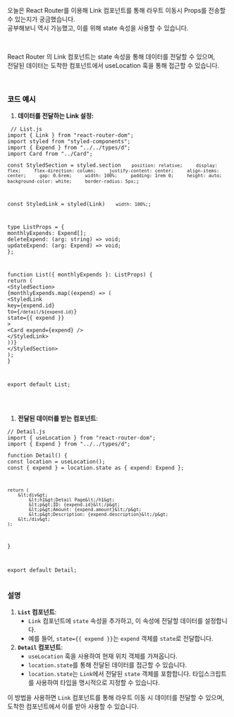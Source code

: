 <p data-ke-size="size16">오늘은 React Router를 이용해 Link 컴포넌트를 통해 라우트 이동시 Props를 전송할 수 있는지가 궁금했습니다.<br />공부해보니 역시 가능했고, 이를 위해<span>&nbsp;</span>state<span>&nbsp;</span>속성을 사용할 수 있습니다.</p>
<p style="text-align: left;" data-ke-size="size16">&nbsp;</p>
<p style="text-align: left;" data-ke-size="size16">React Router 의<span>&nbsp;</span>Link<span>&nbsp;</span>컴포넌트는<span>&nbsp;</span>state<span>&nbsp;</span>속성을 통해 데이터를 전달할 수 있으며,<br />전달된 데이터는 도착한 컴포넌트에서<span>&nbsp;</span>useLocation<span>&nbsp;</span>훅을 통해 접근할 수 있습니다.</p>
<p style="color: #333333; text-align: start;" data-ke-size="size16">&nbsp;</p>
<h3 style="color: #000000; text-align: start;" data-ke-size="size23">코드 예시</h3>
<ol style="list-style-type: decimal;" data-ke-list-type="decimal">
<li><b>데이터를 전달하는<span>&nbsp;</span>Link<span>&nbsp;</span>설정:</b></li>
</ol>
<pre id="code_1716678463063" class="typescript" data-ke-language="typescript" data-ke-type="codeblock"><code> // List.js
import { Link } from "react-router-dom";
import styled from "styled-components";
import { Expend } from "../../types/d";
import Card from "../Card";
<p>const StyledSection = styled.section<code>    position: relative;     display: flex;     flex-direction: column;     justify-content: center;     align-items: center;     gap: 0.6rem;     width: 100%;     padding: 1rem 0;     height: auto;     background-color: white;     border-radius: 5px;</code>;</p>
<p>const StyledLink = styled(Link)<code>    width: 100%;</code>;</p>
<p>type ListProps = {
monthlyExpends: Expend[];
deleteExpend: (arg: string) =&gt; void;
updateExpend: (arg: Expend) =&gt; void;
};</p>
<p>function List({ monthlyExpends }: ListProps) {
return (
&lt;StyledSection&gt;
{monthlyExpends.map((expend) =&gt; (
&lt;StyledLink
key={expend.id}
to={<code>/detail/${expend.id}</code>}
state={{ expend }}
&gt;
&lt;Card expend={expend} /&gt;
&lt;/StyledLink&gt;
))}
&lt;/StyledSection&gt;
);
}</p>
<p>export default List;</code></pre></p>
<p data-ke-size="size16">&nbsp;</p>
<ol style="list-style-type: decimal;" data-ke-list-type="decimal">
<li><b>전달된 데이터를 받는 컴포넌트</b>:</li>
</ol>
<pre id="code_1716678558912" class="typescript" data-ke-language="typescript" data-ke-type="codeblock"><code>// Detail.js
import { useLocation } from "react-router-dom";
import { Expend } from "../../types/d";
<p>function Detail() {
const location = useLocation();
const { expend } = location.state as { expend: Expend };</p>
<pre><code>return (
    &amp;lt;div&amp;gt;
        &amp;lt;h1&amp;gt;Detail Page&amp;lt;/h1&amp;gt;
        &amp;lt;p&amp;gt;ID: {expend.id}&amp;lt;/p&amp;gt;
        &amp;lt;p&amp;gt;Amount: {expend.amount}&amp;lt;/p&amp;gt;
        &amp;lt;p&amp;gt;Description: {expend.description}&amp;lt;/p&amp;gt;
    &amp;lt;/div&amp;gt;
);
</code></pre>
<p>}</p>
<p>export default Detail;</code></pre></p>
<h3 data-ke-size="size23">설명</h3>
<ol style="list-style-type: decimal;" data-ke-list-type="decimal">
<li><b><code>List</code> 컴포넌트</b>:
<ul style="list-style-type: disc;" data-ke-list-type="disc">
<li><code>Link</code> 컴포넌트에 <code>state</code> 속성을 추가하고, 이 속성에 전달할 데이터를 설정합니다.</li>
<li>예를 들어, <code>state={{ expend }}</code>는 <code>expend</code> 객체를 <code>state</code>로 전달합니다.</li>
</ul>
</li>
<li><b><code>Detail</code> 컴포넌트</b>:
<ul style="list-style-type: disc;" data-ke-list-type="disc">
<li><code>useLocation</code> 훅을 사용하여 현재 위치 객체를 가져옵니다.</li>
<li><code>location.state</code>를 통해 전달된 데이터를 접근할 수 있습니다.</li>
<li><code>location.state</code>는 <code>Link</code>에서 전달된 <code>state</code> 객체를 포함합니다. 타입스크립트를 사용하여 타입을 명시적으로 지정할 수 있습니다.</li>
</ul>
</li>
</ol>
<p data-ke-size="size16">이 방법을 사용하면 <code>Link</code> 컴포넌트를 통해 라우트 이동 시 데이터를 전달할 수 있으며, 도착한 컴포넌트에서 이를 받아 사용할 수 있습니다.</p>